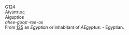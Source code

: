 G124  
Αἰγύπτιος  
Aiguptios  
*ahee-goop‘-tee-os*  
From [125](g0125) an *Egyptian* or inhabitant of *AEgyptus:* -
Egyptian.  
